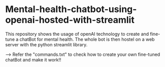 # Mental-health-chatbot-using-openai-hosted-with-streamlit
This repository shows the usage of openAI technology to create and fine-tune a chatBot for mental health. The whole bot is then hostel on a web server with the python streamlit library.


--> Refer the "commands.txt" to check how to create your own fine-tuned chatBot and make it work!!
